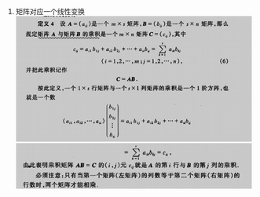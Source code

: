 1. 矩阵对应一个线性变换
![公式](./static/QQ浏览器截图20191021181755.png) 
![公式](./static/QQ浏览器截图20191021182035.png)  